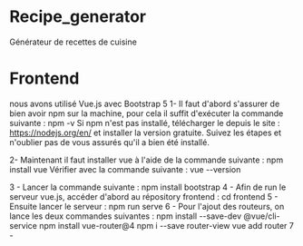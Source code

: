 # Recipe_generator
Générateur de recettes de cuisine


# Frontend
nous avons utilisé Vue.js avec Bootstrap 5
1- Il faut d'abord s'assurer de bien avoir npm sur la machine, pour cela il suffit d'exécuter la commande suivante : npm -v
    Si npm n'est pas installé, télécharger le depuis le site : https://nodejs.org/en/ et installer la version gratuite.
    Suivez les étapes et n'oublier pas de vous assurés qu'il a bien été installé.

2- Maintenant il faut installer vue à l'aide de la commande suivante : npm install vue
    Vérifier avec la commande suivante : vue --version
 
3 - Lancer la commande suivante : npm install bootstrap
4 - Afin de run le serveur vue.js, accéder d'abord au répository frontend : cd frontend 
5 - Ensuite lancer le serveur :  npm run serve
6 - Pour l'ajout des routeurs, on lance les deux commandes suivantes : 
    npm install --save-dev @vue/cli-service
    npm install vue-router@4
    npm i --save router-view
    vue add router
7 - 